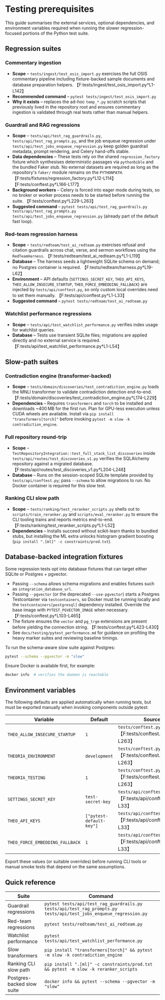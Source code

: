 # Testing prerequisites

This guide summarises the external services, optional dependencies, and environment variables required when running the slower
regression-focused portions of the Python test suite.

## Regression suites

### Commentary ingestion

* **Scope** – `tests/ingest/test_osis_import.py` exercises the full OSIS commentary pipeline including fixture-backed sample
  documents and database preparation helpers. 【F:tests/ingest/test_osis_import.py†L1-L142】
* **Recommended command** – `pytest tests/ingest/test_osis_import.py`
* **Why it exists** – replaces the ad-hoc `temp_*.py` scratch scripts that previously lived in the repository root and ensures
  commentary ingestion is validated through real tests rather than manual helpers.

### Guardrail and RAG regressions

* **Scope** – `tests/api/test_rag_guardrails.py`, `tests/api/test_rag_prompts.py`, and the job enqueue regression under
  `tests/api/test_jobs_enqueue_regression.py` keep golden guardrail metadata, prompt rendering, and Celery hand-offs stable.
* **Data dependencies** – These tests rely on the shared `regression_factory` fixture which synthesises deterministic passages
  via `pythonbible` and the bundled Faker stub. No external datasets are required as long as the repository's `faker/`
  module remains on the `PYTHONPATH`. 【F:tests/fixtures/regression_factory.py†L12-L114】【F:tests/conftest.py†L166-L177】
* **Background workers** – Celery is forced into eager mode during tests, so no broker or worker process needs to be started
  before running the suite. 【F:tests/conftest.py†L229-L263】
* **Suggested command** – `pytest tests/api/test_rag_guardrails.py tests/api/test_rag_prompts.py tests/api/test_jobs_enqueue_regression.py`
  (already part of the default fast loop).

### Red-team regression harness

* **Scope** – `tests/redteam/test_ai_redteam.py` exercises refusal and citation guardrails across chat, verse, and sermon
  workflows using the `RedTeamHarness`. 【F:tests/redteam/test_ai_redteam.py†L1-L119】
* **Database** – The harness seeds a lightweight SQLite schema on demand; no Postgres container is required. 【F:tests/redteam/harness.py†L19-L62】
* **Environment** – API defaults (`SETTINGS_SECRET_KEY`, `THEO_API_KEYS`, `THEO_ALLOW_INSECURE_STARTUP`,
  `THEO_FORCE_EMBEDDING_FALLBACK`) are injected by `tests/api/conftest.py`, so only custom local overrides need to set them
  manually. 【F:tests/api/conftest.py†L1-L33】
* **Suggested command** – `pytest tests/redteam/test_ai_redteam.py`

### Watchlist performance regressions

* **Scope** – `tests/api/test_watchlist_performance.py` verifies index usage for watchlist queries.
* **Database** – Tests use transient SQLite files; migrations are applied directly and no external service is required.
  【F:tests/api/test_watchlist_performance.py†L1-L54】

## Slow-path suites

### Contradiction engine (transformer-backed)

* **Scope** – `tests/domain/discoveries/test_contradiction_engine.py` loads the MNLI transformer to validate contradiction
  detection end-to-end. 【F:tests/domain/discoveries/test_contradiction_engine.py†L174-L229】
* **Dependencies** – Requires `transformers` and `torch` to be installed and downloads ~400 MB for the first run. Plan for
  GPU-less execution unless CUDA wheels are available. Install via `pip install "transformers[torch]"` before invoking
  `pytest -m slow -k contradiction_engine`.

### Full repository round-trip

* **Scope** – `TestRepositoryIntegration::test_full_stack_list_discoveries` inside
  `tests/api/routes/test_discoveries_v1.py` verifies the SQLAlchemy repository against a migrated database. 【F:tests/api/routes/test_discoveries_v1.py†L204-L248】
* **Database** – Runs on the session-scoped SQLite template provided by `tests/api/conftest.py`; pass `--schema` to allow
  migrations to run. No Docker container is required for this slow test.

### Ranking CLI slow path

* **Scope** – `tests/ranking/test_reranker_scripts.py` shells out to `scripts/train_reranker.py` and `scripts/eval_reranker.py`
  to ensure the CLI tooling trains and reports metrics end-to-end. 【F:tests/ranking/test_reranker_scripts.py†L1-L52】
* **Dependencies** – Installs succeed without scikit-learn thanks to bundled stubs, but installing the ML extra unlocks
  histogram gradient boosting (`pip install ".[ml]" -c constraints/prod.txt`).

## Database-backed integration fixtures

Some regression tests opt into database fixtures that can target either SQLite or Postgres + pgvector.

* Passing `--schema` allows schema migrations and enables fixtures such as `integration_database_url`.
* Passing `--pgvector` (or the deprecated `--use-pgvector`) starts a Postgres Testcontainer via `testcontainers`, so Docker
  must be running locally and the `testcontainers[postgresql]` dependency installed. Override the base image with
  `PYTEST_PGVECTOR_IMAGE` when necessary. 【F:tests/conftest.py†L103-L465】
* The fixture ensures the `vector` and `pg_trgm` extensions are present before yielding the connection string. 【F:tests/conftest.py†L423-L430】
* See `docs/testing/pytest_performance.md` for guidance on profiling the heavy marker suites and reviewing baseline timings.

To run the schema-aware slow suite against Postgres:

```bash
pytest --schema --pgvector -m "slow"
```

Ensure Docker is available first, for example:

```bash
docker info  # verifies the daemon is reachable
```

## Environment variables

The following defaults are applied automatically when running tests, but must be exported manually when invoking components
outside pytest:

| Variable | Default | Source |
| --- | --- | --- |
| `THEO_ALLOW_INSECURE_STARTUP` | `1` | `tests/conftest.py`【F:tests/conftest.py†L225-L263】 |
| `THEORIA_ENVIRONMENT` | `development` | `tests/conftest.py`【F:tests/conftest.py†L225-L263】 |
| `THEORIA_TESTING` | `1` | `tests/conftest.py`【F:tests/conftest.py†L229-L263】 |
| `SETTINGS_SECRET_KEY` | `test-secret-key` | `tests/api/conftest.py`【F:tests/api/conftest.py†L1-L33】 |
| `THEO_API_KEYS` | `["pytest-default-key"]` | `tests/api/conftest.py`【F:tests/api/conftest.py†L1-L33】 |
| `THEO_FORCE_EMBEDDING_FALLBACK` | `1` | `tests/api/conftest.py`【F:tests/api/conftest.py†L1-L33】 |

Export these values (or suitable overrides) before running CLI tools or manual smoke tests that depend on the same assumptions.

## Quick reference

| Suite | Command |
| --- | --- |
| Guardrail regressions | `pytest tests/api/test_rag_guardrails.py tests/api/test_rag_prompts.py tests/api/test_jobs_enqueue_regression.py` |
| Red-team regressions | `pytest tests/redteam/test_ai_redteam.py` |
| Watchlist performance | `pytest tests/api/test_watchlist_performance.py` |
| Slow transformers | `pip install "transformers[torch]" && pytest -m slow -k contradiction_engine` |
| Ranking CLI slow path | `pip install ".[ml]" -c constraints/prod.txt && pytest -m slow -k reranker_scripts` |
| Postgres-backed slow suite | `docker info && pytest --schema --pgvector -m "slow"` |
